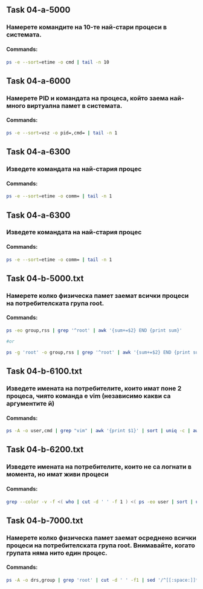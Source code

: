## Task 04-a-5000
### Намерете командите на 10-те най-стари процеси в системата.

#### Commands:
```bash
ps -e --sort=etime -o cmd | tail -n 10
```

## Task 04-a-6000
### Намерете PID и командата на процеса, който заема най-много виртуална памет в системата.

#### Commands:
```bash
ps -e --sort=vsz -o pid=,cmd= | tail -n 1
```

## Task 04-a-6300
### Изведете командата на най-стария процес

#### Commands:
```bash
ps -e --sort=etime -o comm= | tail -n 1
```

## Task 04-a-6300
### Изведете командата на най-стария процес

#### Commands:
```bash
ps -e --sort=etime -o comm= | tail -n 1
```

## Task 04-b-5000.txt
### Намерете колко физическа памет заемат всички процеси на потребителската група root.

#### Commands:
```bash
ps -eo group,rss | grep '^root' | awk '{sum+=$2} END {print sum}'

#or

ps -g 'root' -o group,rss | grep '^root' | awk '{sum+=$2} END {print sum}'
``` 

## Task 04-b-6100.txt
### Изведете имената на потребителите, които имат поне 2 процеса, чиято команда е vim (независимо какви са аргументите й)

#### Commands:
```bash
ps -A -o user,cmd | grep "vim" | awk '{print $1}' | sort | uniq -c | awk '{if ($1>=2)print $2}'
``` 

## Task 04-b-6200.txt
### Изведете имената на потребителите, които не са логнати в момента, но имат живи процеси

#### Commands:
```bash
grep --color -v -f <( who | cut -d ' ' -f 1 ) <( ps -eo user | sort | uniq )
``` 

## Task 04-b-7000.txt
### Намерете колко физическа памет заемат осреднено всички процеси на потребителската група root. Внимавайте, когато групата няма нито един процес.

#### Commands:
```bash
ps -A -o drs,group | grep 'root' | cut -d ' ' -f1 | sed '/^[[:space:]]*$/d'  | awk '{sum += $1; counter += 1;} END {if (counter > 0) print (sum/counter)}'
``` 